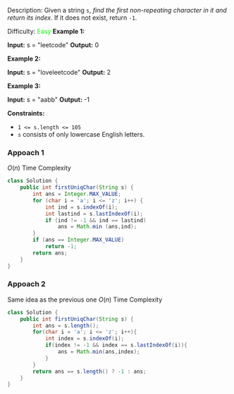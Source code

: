 Description: Given a string `s`, _find the first non-repeating character in it and return its index_. If it does not exist, return `-1`.

Difficulty: <span style="color:rgb(0,255,0)">Easy</span>
**Example 1:**

**Input:** s = "leetcode"
**Output:** 0

**Example 2:**

**Input:** s = "loveleetcode"
**Output:** 2

**Example 3:**

**Input:** s = "aabb"
**Output:** -1

**Constraints:**

-   `1 <= s.length <= 105`
-   `s` consists of only lowercase English letters.

### Appoach 1
$O(n)$ Time Complexity
```java
class Solution {
	public int firstUniqChar(String s) {
		int ans = Integer.MAX_VALUE;
		for (char i = 'a'; i <= 'z'; i++) {
			int ind = s.indexOf(i);
			int lastind = s.lastIndexOf(i);
			if (ind != -1 && ind == lastind)
				ans = Math.min (ans,ind);
		}
		if (ans == Integer.MAX_VALUE)
			return -1;
		return ans;
	}
}
```

### Appoach 2
Same idea as the previous one
$O(n)$ Time Complexity
```java
class Solution {
    public int firstUniqChar(String s) {
        int ans = s.length();
        for(char i = 'a'; i <= 'z'; i++){
            int index = s.indexOf(i);
            if(index != -1 && index == s.lastIndexOf(i)){
                ans = Math.min(ans,index);
            }
        }
        return ans == s.length() ? -1 : ans;
    }
}
```
